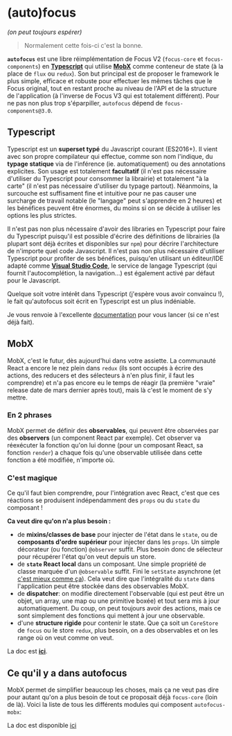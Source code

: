 # (auto)focus
*(on peut toujours espérer)*

> Normalement cette fois-ci c'est la bonne.

**`autofocus`** est une libre réimplémentation de Focus V2 (`focus-core` et `focus-components`) en **[Typescript](http://www.typescriptlang.org)** qui utilise **[MobX](http://mobxjs.github.io/mobx)** comme conteneur de state (à la place de `flux` ou `redux`).
Son but principal est de proposer le framework le plus simple, efficace et robuste pour effectuer les mêmes tâches que le Focus original, tout en restant proche au niveau de l'API et de la structure de l'application (à l'inverse de Focus V3 qui est totalement différent). Pour ne pas non plus trop s'éparpiller, `autofocus` dépend de `focus-components@3.0`.

## Typescript
Typescript est un **superset typé** du Javascript courant (ES2016+). Il vient avec son propre compilateur qui effectue, comme son nom l'indique, du **typage statique** via de l'inférence (ie. automatiquement) ou des annotations explicites. Son usage est totalement **facultatif** (il n'est pas nécessaire d'utiliser du Typescript pour consommer la librairie) et totalement "à la carte" (il n'est pas nécessaire d'utiliser du typage partout). Néanmoins, la surcouche est suffisament fine et intuitive pour ne pas causer une surcharge de travail notable (le "langage" peut s'apprendre en 2 heures) et les bénéfices peuvent être énormes, du moins si on se décide à utiliser les options les plus strictes.

Il n'est pas non plus nécessaire d'avoir des libraries en Typescript pour faire du Typescript puisqu'il est possible d'écrire des définitions de librairies (la plupart sont déjà écrites et disponibles sur `npm`) pour décrire l'architecture de n'importe quel code Javascript. Il n'est pas non plus nécessaire d'utiliser Typescript pour profiter de ses bénéfices, puisqu'en utilisant un éditeur/IDE adapté comme **[Visual Studio Code](http://code.visualstudio.com)**, le service de langage Typescript (qui fournit l'autocomplétion, la navigation...) est également activé par défaut pour le Javascript.

Quelque soit votre intérêt dans Typescript (j'espère vous avoir convaincu !), le fait qu'autofocus soit écrit en Typescript est un plus indéniable.

Je vous renvoie à l'excellente [documentation](http://www.typescriptlang.org/docs/tutorial.html) pour vous lancer (si ce n'est déjà fait).

## MobX
MobX, c'est le futur, dès aujourd'hui dans votre assiette. La communauté React a encore le nez plein dans `redux` (ils sont occupés à écrire des actions, des reducers et des sélecteurs à n'en plus finir, il faut les comprendre) et n'a pas encore eu le temps de réagir (la première "vraie" release date de mars dernier après tout), mais là c'est le moment de s'y mettre.

### En 2 phrases
MobX permet de définir des **observables**, qui peuvent être observées par des **observers** (un component React par exemple). Cet observer va réexécuter la fonction qu'on lui donne (pour un composant React, sa fonction `render`) a chaque fois qu'une observable utilisée dans cette fonction a été modifiée, n'importe où.

### C'est magique
Ce qu'il faut bien comprendre, pour l'intégration avec React, c'est que ces réactions se produisent indépendamment des `props` ou du `state` du composant !

**Ca veut dire qu'on n'a plus besoin :**
* de **mixins/classes de base** pour injecter de l'état dans le `state`, ou de **composants d'ordre supérieur** pour injecter dans les `props`. Un simple décorateur (ou fonction) `@observer` suffit. Plus besoin donc de sélecteur pour récupérer l'état qu'on veut depuis un store.
* de **`state` React local** dans un composant. Une simple propriété de classe marquée d'un `@observable` suffit. Fini le `setState` asynchrone (et [c'est mieux comme ça](https://medium.com/@mweststrate/3-reasons-why-i-stopped-using-react-setstate-ab73fc67a42e#.97vfrg1k0)). Cela veut dire que l'intégralité du `state` dans l'application peut être stockée dans des observables MobX.
* de **dispatcher**: on modifie directement l'observable (qui est peut être un objet, un array, une map ou une primitive boxée) et tout sera mis à jour automatiquement. Du coup, on peut toujours avoir des actions, mais ce sont simplement des fonctions qui mettent à jour une observable.
* d'une **structure rigide** pour contenir le state. Que ça soit un `CoreStore` de `focus` ou le store `redux`, plus besoin, on a des observables et on les range où on veut comme on veut.

La doc est **[ici](http://mobxjs.github.io/mobx)**.

## Ce qu'il y a dans autofocus
MobX permet de simplifier beaucoup les choses, mais ça ne veut pas dire pour autant qu'on a plus besoin de tout ce proposait déjà `focus-core` (loin de là). Voici la liste de tous les différents modules qui composent `autofocus-mobx`:

La doc est disponible [ici](src)